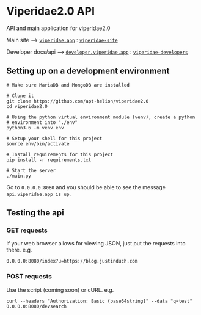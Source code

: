 # Viperidae2.0 API
API and main application for viperidae2.0

Main site --> [`viperidae.app`](https://viperidae.app) : [`viperidae-site`](https://github.com/apt-helion/viperidae-site)

Developer docs/api --> [`developer.viperidae.app`](https://developer.viperidae.app) : [`viperidae-developers`](https://github.com/apt-helion/viperidae-developers)

## Setting up on a development environment 
```
# Make sure MariaDB and MongoDB are installed

# Clone it
git clone https://github.com/apt-helion/viperidae2.0
cd viperidae2.0

# Using the python virtual environment module (venv), create a python
# environment into "./env"
python3.6 -m venv env

# Setup your shell for this project
source env/bin/activate

# Install requirements for this project
pip install -r requirements.txt

# Start the server
./main.py
```

Go to `0.0.0.0:8080` and you should be able to see the message `api.viperidae.app is up`.

## Testing the api
### GET requests
If your web browser allows for viewing JSON, just put the requests into there. e.g.
```
0.0.0.0:8080/index?u=https://blog.justinduch.com
```

### POST requests
Use the script (coming soon) or cURL. e.g.
```
curl --headers "Authorization: Basic {base64string}" --data "q=test" 0.0.0.0:8080/devsearch
```

